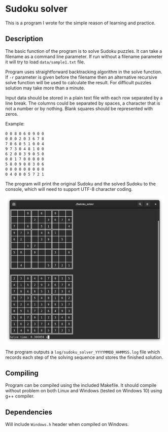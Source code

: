 # Sudoku solver

This is a program I wrote for the simple reason of learning and practice.

## Description

The basic function of the program is to solve Sudoku puzzles. It can take a filename as a command line parameter. If run without a filename parameter it will try to load `data/sample1.txt` file.

Program uses straightforward backtracking algorithm in the solve function. If `-r` parameter is given before the filename then an alternative recursive solve function will be used to calculate the result. For difficult puzzles solution may take more than a minute.

Input data should be stored in a plain text file with each row separated by a line break. The columns could be separated by spaces, a character that is not a number or by nothing. Blank squares should be represented with zeros.

Example:
```
0 0 8 0 6 0 9 0 0
0 0 0 2 0 3 6 7 8
7 0 6 0 5 1 0 0 4
9 7 3 0 4 8 1 0 0
6 2 0 0 3 9 0 5 0
0 0 1 7 0 0 0 0 0
5 8 0 9 0 0 3 0 6
0 0 0 0 0 0 0 0 0
0 4 0 0 0 5 7 2 1
```
The program will print the original Sudoku and the solved Sudoku to the console, which will need to support UTF-8 character coding.

<img src="images/Screenshot_1.png" width="500">

The program outputs a `log/sudoku_solver_YYYYMMDD_HHMMSS.log` file which records each step of the solving sequence and stores the finished solution.

## Compiling

Program can be compiled using the included Makefile. It should compile without problem on both Linux and Windows (tested on Windows 10) using g++ compiler.

## Dependencies

Will include `Windows.h` header when compiled on Windows.